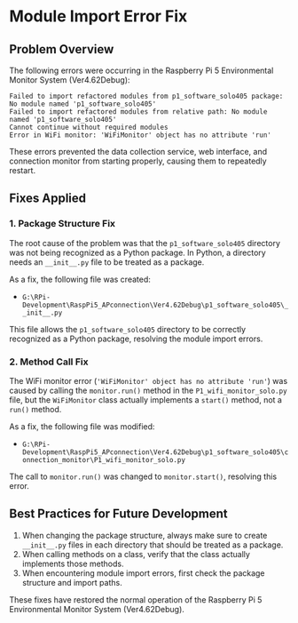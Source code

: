 # Module Import Error Fix

## Problem Overview

The following errors were occurring in the Raspberry Pi 5 Environmental Monitor System (Ver4.62Debug):

```
Failed to import refactored modules from p1_software_solo405 package: No module named 'p1_software_solo405'
Failed to import refactored modules from relative path: No module named 'p1_software_solo405'
Cannot continue without required modules
Error in WiFi monitor: 'WiFiMonitor' object has no attribute 'run'
```

These errors prevented the data collection service, web interface, and connection monitor from starting properly, causing them to repeatedly restart.

## Fixes Applied

### 1. Package Structure Fix

The root cause of the problem was that the `p1_software_solo405` directory was not being recognized as a Python package. In Python, a directory needs an `__init__.py` file to be treated as a package.

As a fix, the following file was created:
- `G:\RPi-Development\RaspPi5_APconnection\Ver4.62Debug\p1_software_solo405\__init__.py`

This file allows the `p1_software_solo405` directory to be correctly recognized as a Python package, resolving the module import errors.

### 2. Method Call Fix

The WiFi monitor error (`'WiFiMonitor' object has no attribute 'run'`) was caused by calling the `monitor.run()` method in the `P1_wifi_monitor_solo.py` file, but the `WiFiMonitor` class actually implements a `start()` method, not a `run()` method.

As a fix, the following file was modified:
- `G:\RPi-Development\RaspPi5_APconnection\Ver4.62Debug\p1_software_solo405\connection_monitor\P1_wifi_monitor_solo.py`

The call to `monitor.run()` was changed to `monitor.start()`, resolving this error.

## Best Practices for Future Development

1. When changing the package structure, always make sure to create `__init__.py` files in each directory that should be treated as a package.
2. When calling methods on a class, verify that the class actually implements those methods.
3. When encountering module import errors, first check the package structure and import paths.

These fixes have restored the normal operation of the Raspberry Pi 5 Environmental Monitor System (Ver4.62Debug).